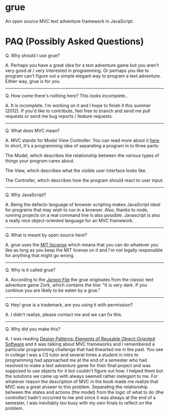 grue
====

An open source MVC text adventure framework in JavaScript.

PAQ (Possibly Asked Questions)
====

Q. Why should I use grue?

A. Perhaps you have a great idea for a text adventure game but you aren't very
good at / very interested in programming.  Or perhaps you like to program can't
figure out a simple elegant way to program a text adventure.  Either way, grue
is for you.

---

Q. How come there's nothing here?  This looks incomplete..

A. It is incomplete.  I'm working on it and I hope to finish it this summer (2012).
If you'd like to contribute, feel free to branch and send me pull requests or send
me bug reports / feature requests.

---

Q. What does MVC mean?

A. MVC stands for Model View Controller.  You can read more about it [here](http://en.wikipedia.org/wiki/Model%E2%80%93view%E2%80%93controller).
In short, it's a programming idea of separating a program in to three parts:

The Model, which describes the relationship between the various types of things
your program cares about.

The View, which describes what the visible user interface looks like.

The Controller, which describes how the program should react to user input.

---

Q. Why JavaScript?

A. Being the defacto language of browser scripting makes JavaScript ideal for
programs that may wish to run in a browser.  Also, thanks to node, running projects
on a real command line is also possible.  Javascript is also a really nice
object-oriented language for an MVC framework.

---

Q. What is meant by open source here?

A. grue uses the [MIT liscense](http://en.wikipedia.org/wiki/Mit_license) which means
that you can do whatever you like as long as you keep the MIT license on it and I'm
not legally responsible for anything that might go wrong.

---

Q. Why is it called grue?

A. According to the [Jargon File](http://www.catb.org/jargon/html/G/grue.html) the grue
originates from the classic text adventure game Zork, which contains the line:
"It is very dark. If you continue you are likely to be eaten by a grue."

---

Q. Hey! grue is a trademark, are you using it with permission?

A. I didn't realize, please contact me and we can fix this.

---

Q. Why did you make this?

A. I was reading [Design Patterns: Elements of Reusable Object-Oriented Software](http://www.amazon.com/Design-Patterns-Elements-Reusable-Object-Oriented/dp/0201633612/ref=sr_1_1?ie=UTF8&qid=1338587436&sr=8-1)
and it was talking about MVC frameworks and I remembered a particular programming
challenge that had thwarted me in the past.  You see in college I was a CS tutor
and several times a student in intro to programming had approached me at the end of a
semester who had resolved to make a text adventure game for their final project and
was supposed to use objects for it but couldn't figure out how.  I helped them but the
solutions we came up with always seemed rather inelegant to me.  For whatever reason
the description of MVC in the book made me realize that MVC was a great answer to this
problem.  Separating the relationship between the states and actions (the model) from
the logic of what to do (the controller) hadn't occurred to me and since it was always
at the end of a semester, I was inevitably too busy with my own finals to reflect on
the problem.